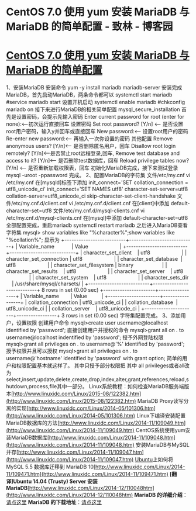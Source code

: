 
# CentOS 7.0 使用 yum 安装 MariaDB 与 MariaDB 的简单配置 - 致林 - 博客园






# [CentOS 7.0 使用 yum 安装 MariaDB 与 MariaDB 的简单配置](https://www.cnblogs.com/bincoding/p/6208521.html)
1、安装MariaDB
安装命令
yum -y install mariadb mariadb-server
安装完成MariaDB，首先启动MariaDB，两条命令都可以
systemctl start mariadb
\#service mariadb start
设置开机启动
systemctl enable mariadb
\#chkconfig mariadb on
接下来进行MariaDB的相关简单配置
mysql_secure_installation
首先是设置密码，会提示先输入密码
Enter current password for root (enter for none):<–初次运行直接回车
设置密码
Set root password? [Y/n] <– 是否设置root用户密码，输入y并回车或直接回车
New password:<– 设置root用户的密码
Re-enter new password:<– 再输入一次你设置的密码
其他配置
Remove anonymous users? [Y/n]<– 是否删除匿名用户，回车
Disallow root login remotely? [Y/n]<–是否禁止root远程登录,回车,
Remove test database and access to it? [Y/n]<– 是否删除test数据库，回车
Reload privilege tables now? [Y/n] <– 是否重新加载权限表，回车
初始化MariaDB完成，接下来测试登录
mysql -uroot -ppassword
完成。
2、配置MariaDB的字符集
文件/etc/my.cnf
vi /etc/my.cnf
在[mysqld]标签下添加
init_connect='SET collation_connection = utf8_unicode_ci' 
init_connect='SET NAMES utf8' 
character-set-server=utf8 
collation-server=utf8_unicode_ci 
skip-character-set-client-handshake
文件/etc/my.cnf.d/client.cnf
vi /etc/my.cnf.d/client.cnf
在[client]中添加
default-character-set=utf8
文件/etc/my.cnf.d/mysql-clients.cnf
vi /etc/my.cnf.d/mysql-clients.cnf
在[mysql]中添加
default-character-set=utf8
全部配置完成，重启mariadb
systemctl restart mariadb
之后进入MariaDB查看字符集
mysql> show variables like "%character%";show variables like "%collation%";
显示为
+--------------------------+----------------------------+
| Variable_name            | Value                      |
+--------------------------+----------------------------+
| character_set_client    | utf8                      |
| character_set_connection | utf8                      |
| character_set_database  | utf8                      |
| character_set_filesystem | binary                    |
| character_set_results    | utf8                      |
| character_set_server    | utf8                      |
| character_set_system    | utf8                      |
| character_sets_dir      | /usr/share/mysql/charsets/ |
+--------------------------+----------------------------+
8 rows in set (0.00 sec)
+----------------------+-----------------+
| Variable_name        | Value          |
+----------------------+-----------------+
| collation_connection | utf8_unicode_ci |
| collation_database  | utf8_unicode_ci |
| collation_server    | utf8_unicode_ci |
+----------------------+-----------------+
3 rows in set (0.00 sec)
字符集配置完成。
3、添加用户，设置权限
创建用户命令
mysql>create user username@localhost identified by 'password';
直接创建用户并授权的命令
mysql>grant all on *.* to username@localhost indentified by 'password';
授予外网登陆权限
mysql>grant all privileges on *.* to username@'%' identified by 'password';
授予权限并且可以授权
mysql>grant all privileges on *.* to username@'hostname' identified by 'password' with grant option;
简单的用户和权限配置基本就这样了。
其中只授予部分权限把 其中 all privileges或者all改为select,insert,update,delete,create,drop,index,alter,grant,references,reload,shutdown,process,file其中一部分。
Linux系统教程：如何检查MariaDB服务端版本[http://www.linuxidc.com/Linux/2015-08/122382.htm](http://www.linuxidc.com/Linux/2015-08/122382.htm)
MariaDB Proxy读写分离的实现[http://www.linuxidc.com/Linux/2014-05/101306.htm](http://www.linuxidc.com/Linux/2014-05/101306.htm)
Linux下编译安装配置MariaDB数据库的方法[http://www.linuxidc.com/Linux/2014-11/109049.htm](http://www.linuxidc.com/Linux/2014-11/109049.htm)
CentOS系统使用yum安装MariaDB数据库[http://www.linuxidc.com/Linux/2014-11/109048.htm](http://www.linuxidc.com/Linux/2014-11/109048.htm)
安装MariaDB与MySQL并存[http://www.linuxidc.com/Linux/2014-11/109047.htm](http://www.linuxidc.com/Linux/2014-11/109047.htm)
[Ubuntu](http://www.linuxidc.com/topicnews.aspx?tid=2)上如何将 MySQL 5.5 数据库迁移到 MariaDB 10[http://www.linuxidc.com/Linux/2014-11/109471.htm](http://www.linuxidc.com/Linux/2014-11/109471.htm)
**[翻译]Ubuntu 14.04 (Trusty) Server 安装 MariaDB**[http://www.linuxidc.com/Linux/2014-12/110048htm](http://www.linuxidc.com/Linux/2014-12/110048htm)
**MariaDB 的详细介绍**：[请点这里](http://www.linuxidc.com/Linux/2012-03/56857.htm)
**MariaDB 的下载地址**：[请点这里](http://www.linuxidc.com/down.aspx?id=363)





